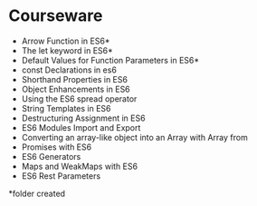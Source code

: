 # Courseware

- Arrow Function in ES6*
- The let keyword in ES6*
- Default Values for Function Parameters in ES6*
- const Declarations in es6  
- Shorthand Properties in ES6
- Object Enhancements in ES6
- Using the ES6 spread operator
- String Templates in ES6 
- Destructuring Assignment in ES6
- ES6 Modules Import and Export
- Converting an array-like object into an Array with Array from
- Promises with ES6
- ES6 Generators
- Maps and WeakMaps with ES6
- ES6 Rest Parameters

*folder created 